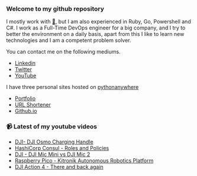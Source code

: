 ### Welcome to my github repository

I mostly work with [:snake:](https://www.python.org/), but I am also experienced in Ruby, Go, Powershell and C#. I work as a Full-Time DevOps engineer for a big company, and I try to better the environment on a daily basis, apart from this I like to learn new technologies and I am a competent problem solver.

You can contact me on the following mediums.
- [Linkedin](https://www.linkedin.com/in/r3ap3rpy)
- [Twitter](https://twitter.com/r3ap3rpy)
- [YouTube](https://www.youtube.com/channel/UC1qkMXH8d2I9DDAtBSeEHqg)

I have three personal sites hosted on [pythonanywhere](https://www.pythonanywhere.com/)
- [Portfolio](http://r3ap3rpy.pythonanywhere.com/)
- [URL Shortener](http://shortenpy.pythonanywhere.com/)
- [Github.io](https://r3ap3rpy.github.io/)

### :video_camera: Latest of my youtube videos
<!-- YOUTUBE:START -->
- [DJI- DJI Osmo Charging Handle](https://www.youtube.com/watch?v=XLCEba2ucF0)
- [HashiCorp Consul - Roles and Policies](https://www.youtube.com/watch?v=cx13jLHes24)
- [DJI - DJI Mic Mini vs DJI Mic 2](https://www.youtube.com/watch?v=EUSk8SCMfW0)
- [Raspberry Pico - Kitronik Autonomous Robotics Platform](https://www.youtube.com/watch?v=5_jCOzdgPwY)
- [DJI Action 4 - There and back again](https://www.youtube.com/watch?v=FrdWoHKfNMQ)
<!-- YOUTUBE:END -->

